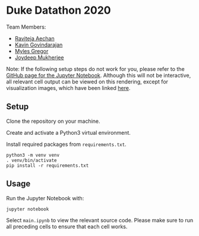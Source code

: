 # Duke Datathon 2020

Team Members:
- [Raviteja Aechan](https://github.com/ravitejaaechan)
- [Kavin Govindarajan](https://github.com/kavar814)
- [Myles Gregor](https://github.com/mylesgregor)
- [Joydeep Mukherjee](https://github.com/joydeepm02)

Note: If the following setup steps do not work for you, please refer to the [GitHub page for the Jupyter Notebook](https://github.com/joydeepm02/duke-datathon-2020/blob/master/main.ipynb). Although this will not be interactive, all relevant cell output can be viewed on this rendering, except for visualization images, which have been linked [here](https://github.com/joydeepm02/duke-datathon-2020/blob/master/resources/).

## Setup

Clone the repository on your machine.

Create and activate a Python3 virtual environment.

Install required packages from `requirements.txt`.
```
python3 -m venv venv
. venv/bin/activate
pip install -r requirements.txt
```

## Usage
Run the Jupyter Notebook with:
```
jupyter notebook
```

Select `main.ipynb` to view the relevant source code.
Please make sure to run all preceding cells to ensure that each cell works.
